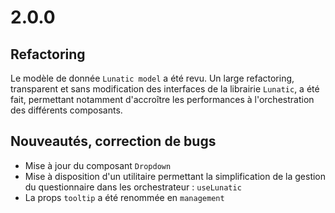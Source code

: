 # 2.0.0

## Refactoring

Le modèle de donnée `Lunatic model` a été revu.
Un large refactoring, transparent et sans modification des interfaces de la librairie `Lunatic`, a été fait, permettant notamment d'accroître les performances à l'orchestration des différents composants.

## Nouveautés, correction de bugs

- Mise à jour du composant `Dropdown`
- Mise à disposition d'un utilitaire permettant la simplification de la gestion du questionnaire dans les orchestrateur : `useLunatic`
- La props `tooltip` a été renommée en `management`
